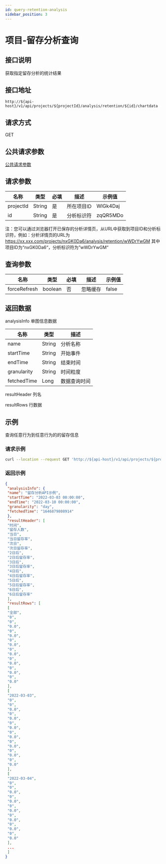 ```yaml
---
id: query-retention-analysis
sidebar_position: 3
---
```


# 项目-留存分析查询

## 接口说明

获取指定留存分析的统计结果

## 接口地址

```
http://${api-host}/v1/api/projects/${projectId}/analysis/retention/${id}/chartdata
```

## 请求方式

GET

## 公共请求参数

[公共请求参数](../../open-api#公共请求参数)

## 请求参数

| 名称      | 类型   | 必填 | 描述                 | 示例值        |
| --------- | ------ | ---- | -------------------- | ------------- |
| projectId  | String | 是   | 所在项目ID | WlGk4Daj |
| id | String | 是   | 分析标识符 | zqQR5MDo |

注：您可以通过浏览器打开已保存的分析详情页，从URL中获取到项目ID和分析标识符，例如：分析详情页的URL为 https://xx.xxx.com/projects/nxGK0Da6/analysis/retention/wWDrYwGM
其中项目ID为“nxGK0Da6“，分析标识符为”wWDrYwGM“

## 查询参数

| 名称         | 类型    | 必填 | 描述     | 示例值 |
| ------------ | ------- | ---- | -------- | ------ |
| forceRefresh | boolean | 否   | 忽略缓存 | false  |

## 返回数据

analysisInfo 单图信息数据

| **名称**    | **类型** | **描述**     |
| ----------- | -------- | ------------ |
| name        | String   | 分析名称     |
| startTime   | String   | 开始事件     |
| endTime     | String   | 结束时间     |
| granularity | String   | 时间粒度     |
| fetchedTime | Long     | 数据查询时间 |

resultHeader 列名

resultRows 行数据

## 示例

查询任意行为到任意行为的的留存信息

### 请求示例

```bash
curl --location --request GET 'http://${api-host}/v1/api/projects/${projectId}/analysis/retention/${id}/chartdata?forceRefresh=false' \ --header 'Authorization: Bearer bbe40b12-96a5-459d-819d-feea0d9f85b5'
```

### 返回示例

```json
{
 "analysisInfo": {
 "name": "留存分析API示例",
 "startTime": "2022-03-03 00:00:00",
 "endTime": "2022-03-10 00:00:00",
 "granularity": "day",
 "fetchedTime": "1646879808914"
 },
 "resultHeader": [
 "时间",
 "留存人数",
 "当日",
 "当日留存率",
 "次日",
 "次日留存率",
 "2日后",
 "2日后留存率",
 "3日后",
 "3日后留存率",
 "4日后",
 "4日后留存率",
 "5日后",
 "5日后留存率",
 "6日后",
 "6日后留存率"
 ],
 "resultRows": [
 [
 "全部",
 "0",
 "0",
 "0.0",
 "0",
 "0.0",
 "0",
 "0.0",
 "0",
 "0.0",
 "0",
 "0.0",
 "0",
 "0.0",
 "0",
 "0.0"
 ],
 [
 "2022-03-03",
 "0",
 "0",
 "0.0",
 "0",
 "0.0",
 "0",
 "0.0",
 "0",
 "0.0",
 "0",
 "0.0",
 "0",
 "0.0",
 "0",
 "0.0"
 ],
 [
 "2022-03-04",
 "0",
 "0",
 "0.0",
 "0",
 "0.0",
 "0",
 "0.0",
 "0",
 "0.0",
 "0",
 "0.0",
 "0",
 "0.0"
 ],
 ...
 ]
}
```
